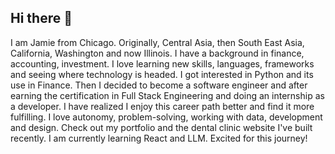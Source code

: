 ## Hi there 👋

I am Jamie from Chicago. Originally, Central Asia, then South East Asia, California, Washington and now Illinois. I have a background in finance, accounting, investment. I love learning new skills, languages, frameworks and seeing where technology is headed. I got interested in Python and its use in Finance. Then I decided to become a software engineer and after earning the certification in Full Stack Engineering and doing an internship as a developer. I have realized I enjoy this career path better and find it more fulfilling. I love autonomy, problem-solving, working with data, development and design. Check out my portfolio and the dental clinic website I've built recently. I am currently learning React and LLM. Excited for this journey!
